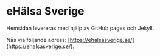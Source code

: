 # eHälsa Sverige
Hemsidan levereras med hjälp av GitHub pages och Jekyll.

Nås via följande adress: [https://ehalsasverige.se/](https://ehalsasverige.se/).
